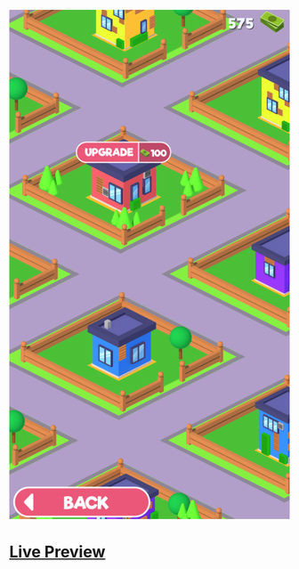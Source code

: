 ![Screenshot](https://github.com/Kallpolo/Game-housepainter/blob/main/demo.jpg)

# [Live Preview](https://kallpolo.github.io/Game-housepainter/)
